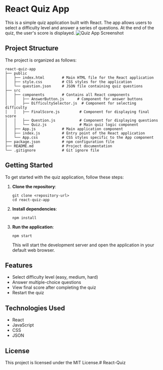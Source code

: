 # React Quiz App

This is a simple quiz application built with React. The app allows users to select a difficulty level and answer a series of questions. At the end of the quiz, the user's score is displayed.
![Quiz App Screenshot](public/images/quiz.png)
## Project Structure

The project is organized as follows:

```
react-quiz-app
├── public
│   ├── index.html        # Main HTML file for the React application
│   ├── style.css         # CSS styles for the application
│   └── question.json     # JSON file containing quiz questions
├── src
│   ├── components        # Contains all React components
│   │   ├── AnswerButton.js      # Component for answer buttons
│   │   ├── DifficultySelector.js  # Component for selecting difficulty
│   │   ├── FinalScore.js         # Component for displaying final score
│   │   ├── Question.js           # Component for displaying questions
│   │   └── Quiz.js               # Main quiz logic component
│   ├── App.js            # Main application component
│   ├── index.js          # Entry point of the React application
│   └── App.css           # CSS styles specific to the App component
├── package.json          # npm configuration file
├── README.md             # Project documentation
└── .gitignore            # Git ignore file
```

## Getting Started

To get started with the quiz application, follow these steps:

1. **Clone the repository**:
   ```
   git clone <repository-url>
   cd react-quiz-app
   ```

2. **Install dependencies**:
   ```
   npm install
   ```

3. **Run the application**:
   ```
   npm start
   ```

   This will start the development server and open the application in your default web browser.

## Features

- Select difficulty level (easy, medium, hard)
- Answer multiple-choice questions
- View final score after completing the quiz
- Restart the quiz

## Technologies Used

- React
- JavaScript
- CSS
- JSON

## License

This project is licensed under the MIT License.# React-Quiz
